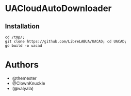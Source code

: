 # UACloudAutoDownloader

Installation
---------

```
cd /tmp/;
git clone https://github.com/LibreLABUA/UACAD; cd UACAD;
go build -o uacad
```

# Authors

- @themester
- @ClownKnuckle
- (@valyala)
